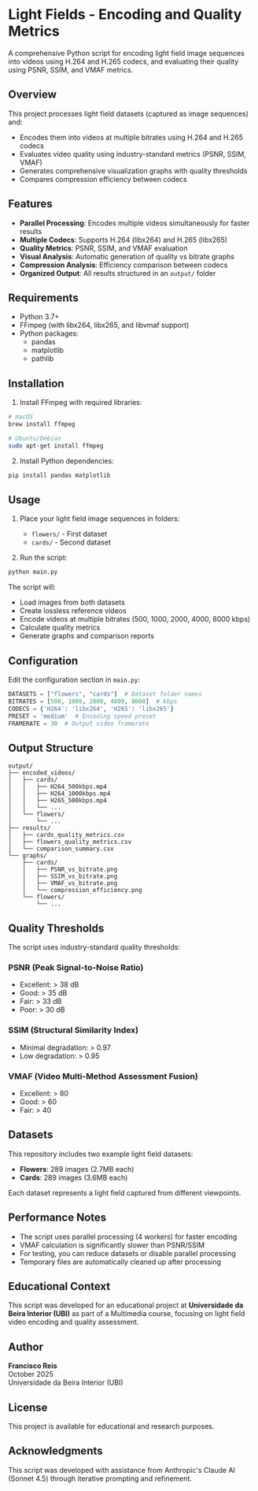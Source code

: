 # Light Fields - Encoding and Quality Metrics

A comprehensive Python script for encoding light field image sequences into videos using H.264 and H.265 codecs, and evaluating their quality using PSNR, SSIM, and VMAF metrics.

## Overview

This project processes light field datasets (captured as image sequences) and:
- Encodes them into videos at multiple bitrates using H.264 and H.265 codecs
- Evaluates video quality using industry-standard metrics (PSNR, SSIM, VMAF)
- Generates comprehensive visualization graphs with quality thresholds
- Compares compression efficiency between codecs

## Features

- **Parallel Processing**: Encodes multiple videos simultaneously for faster results
- **Multiple Codecs**: Supports H.264 (libx264) and H.265 (libx265)
- **Quality Metrics**: PSNR, SSIM, and VMAF evaluation
- **Visual Analysis**: Automatic generation of quality vs bitrate graphs
- **Compression Analysis**: Efficiency comparison between codecs
- **Organized Output**: All results structured in an `output/` folder

## Requirements

- Python 3.7+
- FFmpeg (with libx264, libx265, and libvmaf support)
- Python packages:
  - pandas
  - matplotlib
  - pathlib

## Installation

1. Install FFmpeg with required libraries:
```bash
# macOS
brew install ffmpeg

# Ubuntu/Debian
sudo apt-get install ffmpeg
```

2. Install Python dependencies:
```bash
pip install pandas matplotlib
```

## Usage

1. Place your light field image sequences in folders:
   - `flowers/` - First dataset
   - `cards/` - Second dataset

2. Run the script:
```bash
python main.py
```

The script will:
- Load images from both datasets
- Create lossless reference videos
- Encode videos at multiple bitrates (500, 1000, 2000, 4000, 8000 kbps)
- Calculate quality metrics
- Generate graphs and comparison reports

## Configuration

Edit the configuration section in `main.py`:

```python
DATASETS = ["flowers", "cards"]  # Dataset folder names
BITRATES = [500, 1000, 2000, 4000, 8000]  # kbps
CODECS = {'H264': 'libx264', 'H265': 'libx265'}
PRESET = 'medium'  # Encoding speed preset
FRAMERATE = 30  # Output video framerate
```

## Output Structure

```
output/
├── encoded_videos/
│   ├── cards/
│   │   ├── H264_500kbps.mp4
│   │   ├── H264_1000kbps.mp4
│   │   ├── H265_500kbps.mp4
│   │   └── ...
│   └── flowers/
│       └── ...
├── results/
│   ├── cards_quality_metrics.csv
│   ├── flowers_quality_metrics.csv
│   └── comparison_summary.csv
└── graphs/
    ├── cards/
    │   ├── PSNR_vs_bitrate.png
    │   ├── SSIM_vs_bitrate.png
    │   ├── VMAF_vs_bitrate.png
    │   └── compression_efficiency.png
    └── flowers/
        └── ...
```

## Quality Thresholds

The script uses industry-standard quality thresholds:

### PSNR (Peak Signal-to-Noise Ratio)
- Excellent: > 38 dB
- Good: > 35 dB
- Fair: > 33 dB
- Poor: > 30 dB

### SSIM (Structural Similarity Index)
- Minimal degradation: > 0.97
- Low degradation: > 0.95

### VMAF (Video Multi-Method Assessment Fusion)
- Excellent: > 80
- Good: > 60
- Fair: > 40

## Datasets

This repository includes two example light field datasets:
- **Flowers**: 289 images (2.7MB each)
- **Cards**: 289 images (3.6MB each)

Each dataset represents a light field captured from different viewpoints.

## Performance Notes

- The script uses parallel processing (4 workers) for faster encoding
- VMAF calculation is significantly slower than PSNR/SSIM
- For testing, you can reduce datasets or disable parallel processing
- Temporary files are automatically cleaned up after processing

## Educational Context

This script was developed for an educational project at **Universidade da Beira Interior (UBI)** as part of a Multimedia course, focusing on light field video encoding and quality assessment.

## Author

**Francisco Reis**  
October 2025  
Universidade da Beira Interior (UBI)

## License

This project is available for educational and research purposes.

## Acknowledgments

This script was developed with assistance from Anthropic's Claude AI (Sonnet 4.5) through iterative prompting and refinement.


